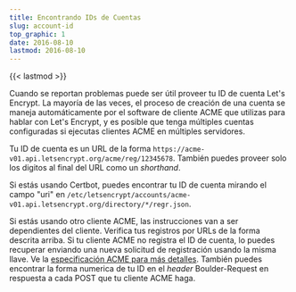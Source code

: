 ```yaml
---
title: Encontrando IDs de Cuentas
slug: account-id
top_graphic: 1
date: 2016-08-10
lastmod: 2016-08-10
---
```


{{< lastmod >}}

Cuando se reportan problemas puede ser &uacute;til proveer tu ID de cuenta Let's Encrypt.
La mayor&iacute;a de las veces, el proceso de creaci&oacute;n de una cuenta se maneja
autom&aacute;ticamente por el software de cliente ACME que utilizas para hablar con Let's Encrypt,
y es posible que tenga m&uacute;ltiples cuentas configuradas si ejecutas clientes ACME en
m&uacute;ltiples servidores.

Tu ID de cuenta es un URL de la forma `https://acme-v01.api.letsencrypt.org/acme/reg/12345678`.
Tambi&eacute;n puedes proveer solo los digitos al final del URL como un *shorthand*.

Si est&aacute;s usando Certbot, puedes encontrar tu ID de cuenta mirando el campo "uri" en `/etc/letsencrypt/accounts/acme-v01.api.letsencrypt.org/directory/*/regr.json`.

Si est&aacute;s usando otro cliente ACME, las instrucciones van a ser dependientes del cliente.
Verifica tus registros por URLs de la forma descrita arriba. Si tu cliente ACME no registra el ID de cuenta, lo puedes recuperar enviando una nueva solicitud de registraci&oacute;n usando la misma llave. Ve la [especificaci&oacute;n ACME para m&aacute;s detalles](https://github.com/ietf-wg-acme/acme/blob/master/draft-ietf-acme-acme.md#registration). Tambi&eacute;n puedes encontrar la forma numerica de tu ID en el *header* Boulder-Request en respuesta a cada POST que tu cliente ACME haga.
